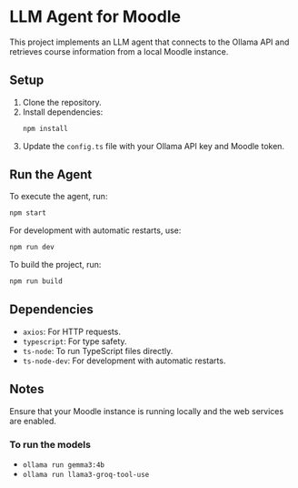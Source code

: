 # LLM Agent for Moodle

This project implements an LLM agent that connects to the Ollama API and retrieves course information from a local Moodle instance.

## Setup

1. Clone the repository.
2. Install dependencies:
   ```bash
   npm install
   ```
3. Update the `config.ts` file with your Ollama API key and Moodle token.

## Run the Agent

To execute the agent, run:

```bash
npm start
```

For development with automatic restarts, use:

```bash
npm run dev
```

To build the project, run:

```bash
npm run build
```

## Dependencies

- `axios`: For HTTP requests.
- `typescript`: For type safety.
- `ts-node`: To run TypeScript files directly.
- `ts-node-dev`: For development with automatic restarts.

## Notes

Ensure that your Moodle instance is running locally and the web services are enabled.

### To run the models

- `ollama run gemma3:4b`
- `ollama run llama3-groq-tool-use`
